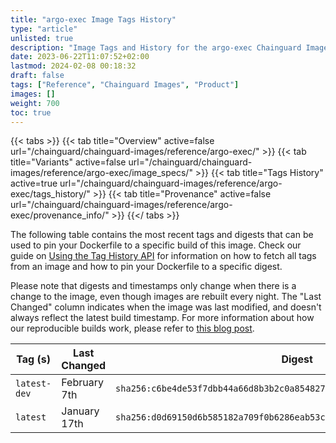 ```yaml
---
title: "argo-exec Image Tags History"
type: "article"
unlisted: true
description: "Image Tags and History for the argo-exec Chainguard Image"
date: 2023-06-22T11:07:52+02:00
lastmod: 2024-02-08 00:18:32
draft: false
tags: ["Reference", "Chainguard Images", "Product"]
images: []
weight: 700
toc: true
---
```


{{< tabs >}}
{{< tab title="Overview" active=false url="/chainguard/chainguard-images/reference/argo-exec/" >}}
{{< tab title="Variants" active=false url="/chainguard/chainguard-images/reference/argo-exec/image_specs/" >}}
{{< tab title="Tags History" active=true url="/chainguard/chainguard-images/reference/argo-exec/tags_history/" >}}
{{< tab title="Provenance" active=false url="/chainguard/chainguard-images/reference/argo-exec/provenance_info/" >}}
{{</ tabs >}}

The following table contains the most recent tags and digests that can be used to pin your Dockerfile to a specific build of this image. Check our guide on [Using the Tag History API](/chainguard/chainguard-images/using-the-tag-history-api/) for information on how to fetch all tags from an image and how to pin your Dockerfile to a specific digest.

Please note that digests and timestamps only change when there is a change to the image, even though images are rebuilt every night. The "Last Changed" column indicates when the image was last modified, and doesn't always reflect the latest build timestamp. For more information about how our reproducible builds work, please refer to [this blog post](https://www.chainguard.dev/unchained/reproducing-chainguards-reproducible-image-builds).

| Tag (s)       | Last Changed | Digest                                                                    |
|---------------|--------------|---------------------------------------------------------------------------|
|  `latest-dev` | February 7th | `sha256:c6be4de53f7dbb44a66d8b3b2c0a854827f9455e186def37db39bb9333a0da18` |
|  `latest`     | January 17th | `sha256:d0d69150d6b585182a709f0b6286eab53c59b3ef4ac392f617849086a571df4c` |


